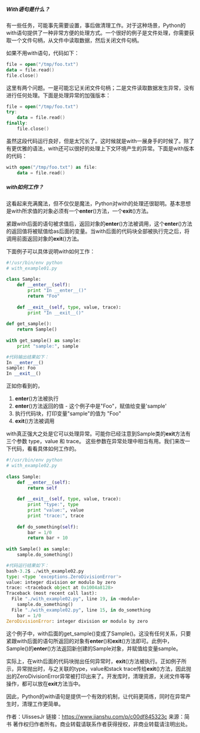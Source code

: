 ##### With语句是什么？

有一些任务，可能事先需要设置，事后做清理工作。对于这种场景，Python的with语句提供了一种非常方便的处理方式。一个很好的例子是文件处理，你需要获取一个文件句柄，从文件中读取数据，然后关闭文件句柄。

如果不用with语句，代码如下：

```kotlin
file = open("/tmp/foo.txt")
data = file.read()
file.close()
```

这里有两个问题。一是可能忘记关闭文件句柄；二是文件读取数据发生异常，没有进行任何处理。下面是处理异常的加强版本：

```kotlin
file = open("/tmp/foo.txt")
try:
    data = file.read()
finally:
    file.close()
```

虽然这段代码运行良好，但是太冗长了。这时候就是with一展身手的时候了。除了有更优雅的语法，with还可以很好的处理上下文环境产生的异常。下面是with版本的代码：

```kotlin
with open("/tmp/foo.txt") as file:
    data = file.read()
```

##### with如何工作？

这看起来充满魔法，但不仅仅是魔法，Python对with的处理还很聪明。基本思想是with所求值的对象必须有一个**enter**()方法，一个**exit**()方法。

紧跟with后面的语句被求值后，返回对象的**enter**()方法被调用，这个**enter**()方法的返回值将被赋值给as后面的变量。当with后面的代码块全部被执行完之后，将调用前面返回对象的**exit**()方法。

下面例子可以具体说明with如何工作：

```python
#!/usr/bin/env python
# with_example01.py
 
class Sample:
    def __enter__(self):
        print "In __enter__()"
        return "Foo"
 
    def __exit__(self, type, value, trace):
        print "In __exit__()"
 
def get_sample():
    return Sample()
 
with get_sample() as sample:
    print "sample:", sample

#代码输出结果如下：
In __enter__()
sample: Foo
In __exit__()
```

正如你看到的，

1. **enter**()方法被执行
2. **enter**()方法返回的值 - 这个例子中是"Foo"，赋值给变量'sample'
3. 执行代码块，打印变量"sample"的值为 "Foo"
4. **exit**()方法被调用

with真正强大之处是它可以处理异常。可能你已经注意到Sample类的**exit**方法有三个参数 type，value 和 trace。 这些参数在异常处理中相当有用。我们来改一下代码，看看具体如何工作的。

```python
#!/usr/bin/env python
# with_example02.py
 
class Sample:
    def __enter__(self):
        return self
 
    def __exit__(self, type, value, trace):
        print "type:", type
        print "value:", value
        print "trace:", trace
 
    def do_something(self):
        bar = 1/0
        return bar + 10
 
with Sample() as sample:
    sample.do_something()

#代码运行结果如下：
bash-3.2$ ./with_example02.py
type: <type 'exceptions.ZeroDivisionError'>
value: integer division or modulo by zero
trace: <traceback object at 0x1004a8128>
Traceback (most recent call last):
  File "./with_example02.py", line 19, in <module>
    sample.do_something()
  File "./with_example02.py", line 15, in do_something
    bar = 1/0
ZeroDivisionError: integer division or modulo by zero
```

这个例子中，with后面的get_sample()变成了Sample()。这没有任何关系，只要紧跟with后面的语句所返回的对象有**enter**()和**exit**()方法即可。此例中，Sample()的**enter**()方法返回新创建的Sample对象，并赋值给变量sample。

实际上，在with后面的代码块抛出任何异常时，**exit**()方法被执行。正如例子所示，异常抛出时，与之关联的type，value和stack trace传给**exit**()方法，因此抛出的ZeroDivisionError异常被打印出来了。开发库时，清理资源，关闭文件等等操作，都可以放在**exit**方法当中。

因此，Python的with语句是提供一个有效的机制，让代码更简练，同时在异常产生时，清理工作更简单。







作者：UlissesJr
链接：https://www.jianshu.com/p/c00df845323c
来源：简书
著作权归作者所有。商业转载请联系作者获得授权，非商业转载请注明出处。